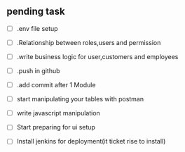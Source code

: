 ## pending task

- [ ] .env file setup

- [ ] .Relationship between roles,users and permission

-[ ]  .write business logic for user,customers and employees

-[ ]  .push in github

-[ ]   .add commit after 1 Module

-[ ] start manipulating your tables with postman 

-[ ] write javascript manipulation

-[ ] Start preparing for ui setup

-[ ] Install jenkins for deployment(it ticket rise to install)


